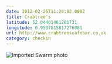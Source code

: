 ```yaml
---
date: 2012-02-25T11:28:02.000Z
title: Crabtree's
latitude: 52.04401461201731
longitude: 0.9537815817276081
url: http://www.crabtreescafebar.co.uk
category: checkin
---
```

<img src="https://fastly.4sqi.net/img/general/612x612/W_8JwF4jRrQoiKkcjBXH8iRxSjwupn5xJ1epso0p25U.jpg" alt="Imported Swarm photo"/>
